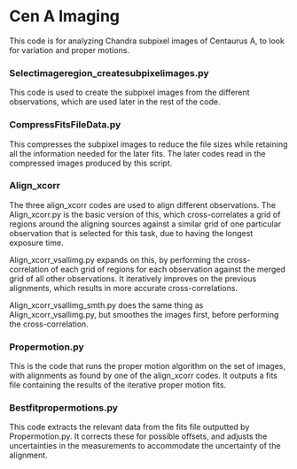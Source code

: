 # Cen A Imaging
This code is for analyzing Chandra subpixel images of Centaurus A, to look for variation and proper motions.

### Selectimageregion_createsubpixelimages.py
This code is used to create the subpixel images from the different observations, which are used later in the rest of the code. 

### CompressFitsFileData.py
This compresses the subpixel images to reduce the file sizes while retaining all the information needed for the later fits. The later codes read in the compressed images produced by this script. 

### Align_xcorr
The three align_xcorr codes are used to align different observations. The Align_xcorr.py is the basic version of this, which cross-correlates a grid of regions around the aligning sources against a similar grid of one particular observation that is selected for this task, due to having the longest exposure time. 

Align_xcorr_vsallimg.py expands on this, by performing the cross-correlation of each grid of regions for each observation against the merged grid of all other observations. It iteratively improves on the previous alignments, which results in more accurate cross-correlations. 

Align_xcorr_vsallimg_smth.py does the same thing as Align_xcorr_vsallimg.py, but smoothes the images first, before performing the cross-correlation. 

### Propermotion.py
This is the code that runs the proper motion algorithm on the set of images, with alignments as found by one of the align_xcorr codes. It outputs a fits file containing the results of the iterative proper motion fits. 

### Bestfitpropermotions.py
This code extracts the relevant data from the fits file outputted by Propermotion.py. It corrects these for possible offsets, and adjusts the uncertainties in the measurements to accommodate the uncertainty of the alignment. 
